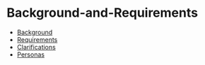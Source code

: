 # Background-and-Requirements

- [Background](1.a-Background.md)
- [Requirements](1.b-Requirements.md)
- [Clarifications](1.c-Clarifications.md)
- [Personas](1.d-Personas.md)

